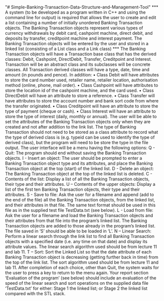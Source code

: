 "# Simple-Banking-Transaction-Data-Structure-and-Management-Tool" 
*** A system (to be developed as a program written in C++ and using the command line for output) is required that allows the user to create and edit a list containing a number of initially unordered Banking Transaction objects. The Banking Transaction objects represent various types of currency withdrawals by debit card, cashpoint machine, direct debit, and deposits by transfer, creditpoint machine and interest payment. The Banking Transaction objects will be entered by the user and stored in a linked list (consisting of a List class and a Link class) ***
The Banking Transaction objects will have a Transaction base class that has the derived classes: Debit, Cashpoint, DirectDebit, Transfer, Creditpoint and Interest.
Transaction will be an abstract class and its subclasses will be concrete classes.
All Transaction derived classes will have a type, date, time and amount (in pounds and pence). In addition:
• Class Debit will have attributes to store the card number used, retailer name, retailer location, authorisation method (online, phone, mail order).
• Class Cashpoint will have attributes to store the location id of the cashpoint machine, and the card used.
• Class DirectDebit will have an attribute to store a reference.
• Class Transfer will have attributes to store the account number and bank sort code from where the transfer originated.
• Class Creditpoint will have an attribute to store the type of payment (cheque or cash).
• Class Interest will have an attribute to store the type of interest (daily, monthly or annual).
The user will be able to set the attributes of the Banking Transaction objects only when they are created and not after addition to the link list. The type of Banking Transaction should not need to be stored as a class attribute to record what the type of derived class is (e.g. typeid can be used to identify the type of derived class), but the program will need to be store the type in the file output.
The user interface will be a menu having the following options:
Q - Quit: The program should end without saving the Banking Transaction objects.
I - Insert an object: The user should be prompted to enter a Banking Transaction object type and its attributes, and place the Banking Transaction object at the top (start) of the linked list.
D - Delete an object: The Banking Transaction object at the top of the linked list is deleted.
C - Contents of the list: Display a list of all the Banking Transaction objects, their type and their attributes.
U – Contents of the upper objects: Display a list of the first ten Banking Transaction objects, their type and their attributes.
S - Save to file: Ask the user for a filename and append (add to the end of the file) all the Banking Transaction objects, from the linked list, and their attributes in that file. The same text format should be used in this file as in the supplied test file TestData.txt (see below).
L - Load from file: Ask the user for a filename and load the Banking Transaction objects and their attributes from that file into the program’s linked list. The Banking Transaction objects are added to those already in the program’s linked list. The file saved in ‘S’ should be able to be loaded in ‘L’.
N – Linear Search: Perform a linear search through the link list to find all Banking Transaction objects with a specified date (i.e. any time on that date) and display its attribute values. The linear search algorithm used should be from lecture 11 and lab 11.
T – Sort: Sort the Linked List so that the date attribute of each Banking Transaction object is decreasing (getting further back in time) from the top of the link list. The sort algorithm used should be from lecture 11 and lab 11.
After completion of each choice, other than Quit, the system waits for the user to press a key to return to the menu again.
Your report section ‘Evaluation of the program’ (see below) should include an evaluation of the speed of the linear search and sort operations on the supplied data file ‘TestData.txt’ for either: Stage 1 the linked list; or Stage 2 the linked list compared with the STL stack.

